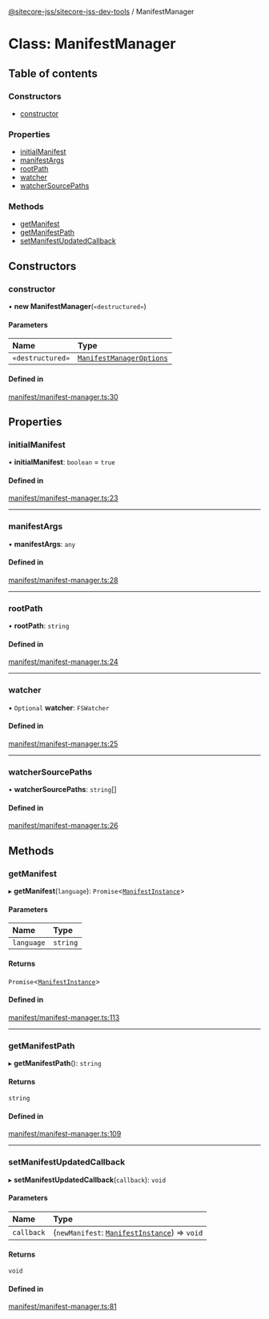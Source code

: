 [@sitecore-jss/sitecore-jss-dev-tools](../README.md) / ManifestManager

# Class: ManifestManager

## Table of contents

### Constructors

- [constructor](ManifestManager.md#constructor)

### Properties

- [initialManifest](ManifestManager.md#initialmanifest)
- [manifestArgs](ManifestManager.md#manifestargs)
- [rootPath](ManifestManager.md#rootpath)
- [watcher](ManifestManager.md#watcher)
- [watcherSourcePaths](ManifestManager.md#watchersourcepaths)

### Methods

- [getManifest](ManifestManager.md#getmanifest)
- [getManifestPath](ManifestManager.md#getmanifestpath)
- [setManifestUpdatedCallback](ManifestManager.md#setmanifestupdatedcallback)

## Constructors

### constructor

• **new ManifestManager**(`«destructured»`)

#### Parameters

| Name             | Type                                                                |
| :--------------- | :------------------------------------------------------------------ |
| `«destructured»` | [`ManifestManagerOptions`](../interfaces/ManifestManagerOptions.md) |

#### Defined in

[manifest/manifest-manager.ts:30](https://github.com/Sitecore/jss/blob/19e6229c3/packages/sitecore-jss-dev-tools/src/manifest/manifest-manager.ts#L30)

## Properties

### initialManifest

• **initialManifest**: `boolean` = `true`

#### Defined in

[manifest/manifest-manager.ts:23](https://github.com/Sitecore/jss/blob/19e6229c3/packages/sitecore-jss-dev-tools/src/manifest/manifest-manager.ts#L23)

---

### manifestArgs

• **manifestArgs**: `any`

#### Defined in

[manifest/manifest-manager.ts:28](https://github.com/Sitecore/jss/blob/19e6229c3/packages/sitecore-jss-dev-tools/src/manifest/manifest-manager.ts#L28)

---

### rootPath

• **rootPath**: `string`

#### Defined in

[manifest/manifest-manager.ts:24](https://github.com/Sitecore/jss/blob/19e6229c3/packages/sitecore-jss-dev-tools/src/manifest/manifest-manager.ts#L24)

---

### watcher

• `Optional` **watcher**: `FSWatcher`

#### Defined in

[manifest/manifest-manager.ts:25](https://github.com/Sitecore/jss/blob/19e6229c3/packages/sitecore-jss-dev-tools/src/manifest/manifest-manager.ts#L25)

---

### watcherSourcePaths

• **watcherSourcePaths**: `string`[]

#### Defined in

[manifest/manifest-manager.ts:26](https://github.com/Sitecore/jss/blob/19e6229c3/packages/sitecore-jss-dev-tools/src/manifest/manifest-manager.ts#L26)

## Methods

### getManifest

▸ **getManifest**(`language`): `Promise`<[`ManifestInstance`](../interfaces/ManifestInstance.md)\>

#### Parameters

| Name       | Type     |
| :--------- | :------- |
| `language` | `string` |

#### Returns

`Promise`<[`ManifestInstance`](../interfaces/ManifestInstance.md)\>

#### Defined in

[manifest/manifest-manager.ts:113](https://github.com/Sitecore/jss/blob/19e6229c3/packages/sitecore-jss-dev-tools/src/manifest/manifest-manager.ts#L113)

---

### getManifestPath

▸ **getManifestPath**(): `string`

#### Returns

`string`

#### Defined in

[manifest/manifest-manager.ts:109](https://github.com/Sitecore/jss/blob/19e6229c3/packages/sitecore-jss-dev-tools/src/manifest/manifest-manager.ts#L109)

---

### setManifestUpdatedCallback

▸ **setManifestUpdatedCallback**(`callback`): `void`

#### Parameters

| Name       | Type                                                                               |
| :--------- | :--------------------------------------------------------------------------------- |
| `callback` | (`newManifest`: [`ManifestInstance`](../interfaces/ManifestInstance.md)) => `void` |

#### Returns

`void`

#### Defined in

[manifest/manifest-manager.ts:81](https://github.com/Sitecore/jss/blob/19e6229c3/packages/sitecore-jss-dev-tools/src/manifest/manifest-manager.ts#L81)
